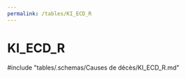 ```yaml
---
permalink: /tables/KI_ECD_R
---
```

# KI_ECD_R
<!-- SPDX-License-Identifier: MPL-2.0 -->

<!-- ATTENTION : Ne pas supprimer ou modifier la ligne ci-dessous -->
#include "tables/.schemas/Causes de décès/KI_ECD_R.md"
<!-- ATTENTION : Ne pas supprimer ou modifier la ligne ci-dessus -->
